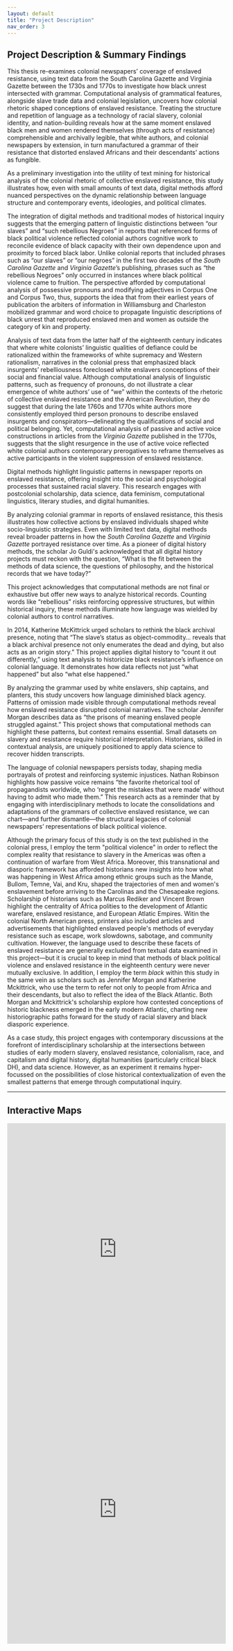```yaml
---
layout: default
title: "Project Description"
nav_order: 3
---
```


## Project Description & Summary Findings

This thesis re-examines colonial newspapers’ coverage of enslaved resistance, using text data from the South Carolina Gazette and Virginia Gazette between the 1730s and 1770s to investigate how black unrest intersected with grammar. Computational analysis of grammatical features, alongside slave trade data and colonial legislation, uncovers how colonial rhetoric shaped conceptions of enslaved resistance. Treating the structure and repetition of language as a technology of racial slavery, colonial identity, and nation-building reveals how at the same moment enslaved black men and women rendered themselves (through acts of resistance) comprehensible and archivally legible, that white authors, and colonial newspapers by extension, in turn manufactured a grammar of their resistance that distorted enslaved Africans and their descendants’ actions as fungible. 

As a preliminary investigation into the utility of text mining for historical analysis of the colonial rhetoric of collective enslaved resistance, this study illustrates how, even with small amounts of text data, digital methods afford nuanced perspectives on the dynamic relationship between language structure and contemporary events, ideologies, and political climates.

The integration of digital methods and traditional modes of historical inquiry suggests that the emerging pattern of linguistic distinctions between “our slaves” and “such rebellious Negroes” in reports that referenced forms of black political violence reflected colonial authors cognitive work to reconcile evidence of black capacity with their own dependence upon and proximity to forced black labor. Unlike colonial reports that included phrases such as “our slaves” or “our negroes” in the first two decades of the *South Carolina Gazette* and *Virginia Gazette*’s publishing, phrases such as “the rebellious Negroes” only occurred in instances where black political violence came to fruition. The perspective afforded by computational analysis of possessive pronouns and modifying adjectives in Corpus One and Corpus Two, thus, supports the idea that from their earliest years of publication the arbiters of information in Williamsburg and Charleston mobilized grammar and word choice to propagate linguistic descriptions of black unrest that reproduced enslaved men and women as outside the category of kin and property.

Analysis of text data from the latter half of the eighteenth century indicates that where white colonists’ linguistic qualities of defiance could be rationalized within the frameworks of white supremacy and Western rationalism, narratives in the colonial press that emphasized black insurgents’ rebelliousness foreclosed white enslavers conceptions of their social and financial value. Although computational analysis of linguistic patterns, such as frequency of pronouns, do not illustrate a clear emergence of white authors’ use of “we” within the contexts of the rhetoric of collective enslaved resistance and the American Revolution, they do suggest that during the late 1760s and 1770s white authors more consistently employed third person pronouns to describe enslaved insurgents and conspirators—delineating the qualifications of social and political belonging. Yet, computational analysis of passive and active voice constructions in articles from the *Virginia Gazette* published in the 1770s, suggests that the slight resurgence in the use of active voice reflected white colonial authors contemporary prerogatives to reframe themselves as active participants in the violent suppression of enslaved resistance.

Digital methods highlight linguistic patterns in newspaper reports on enslaved resistance, offering insight into the social and psychological processes that sustained racial slavery. This research engages with postcolonial scholarship, data science, data feminism, computational linguistics, literary studies, and digital humanities.

By analyzing colonial grammar in reports of enslaved resistance, this thesis illustrates how collective actions by enslaved individuals shaped white socio-linguistic strategies. Even with limited text data, digital methods reveal broader patterns in how the *South Carolina Gazette* and *Virginia Gazette* portrayed resistance over time. As a pioneer of digital history methods, the scholar Jo Guldi's acknowledged that all digital history projects must reckon with the question, “What is the fit between the methods of data science, the questions of philosophy, and the historical records that we have today?”

This project acknowledges that computational methods are not final or exhaustive but offer new ways to analyze historical records. Counting words like “rebellious” risks reinforcing oppressive structures, but within historical inquiry, these methods illuminate how language was wielded by colonial authors to control narratives.

In 2014, Katherine McKittrick urged scholars to rethink the black archival presence, noting that “The slave’s status as object-commodity… reveals that a black archival presence not only enumerates the dead and dying, but also acts as an origin story.” This project applies digital history to “count it out differently,” using text analysis to historicize black resistance’s influence on colonial language. It demonstrates how data reflects not just “what happened” but also “what else happened.”

By analyzing the grammar used by white enslavers, ship captains, and planters, this study uncovers how language diminished black agency. Patterns of omission made visible through computational methods reveal how enslaved resistance disrupted colonial narratives. The scholar Jennifer Morgan describes data as “the prisons of meaning enslaved people struggled against.” This project shows that computational methods can highlight these patterns, but context remains essential. Small datasets on slavery and resistance require historical interpretation. Historians, skilled in contextual analysis, are uniquely positioned to apply data science to recover hidden transcripts.

The language of colonial newspapers persists today, shaping media portrayals of protest and reinforcing systemic injustices. Nathan Robinson highlights how passive voice remains “the favorite rhetorical tool of propagandists worldwide, who ‘regret the mistakes that were made’ without having to admit who made them.” This research acts as a reminder that by engaging with interdisciplinary methods to locate the consolidations and adaptations of the grammars of collective enslaved resistance, we can chart—and further dismantle—the structural legacies of colonial newspapers’ representations of black political violence. 

Although the primary focus of this study is on the text published in the colonial press, I employ the term "political violence" in order to reflect the complex reality that resistance to slavery in the Americas was often a continuation of warfare from West Africa. Moreover, this transnational and diasporic framework has afforded historians new insights into how what was happening in West Africa among ethnic groups such as the Mande, Bullom, Temne, Vai, and Kru, shaped the trajectories of men and women's enslavement before arriving to the Carolinas and the Chesapeake regions. Scholarship of historians such as Marcus Rediker and Vincent Brown highlight the centrality of Africa polities to the development of Atlantic warefare, enslaved resistance, and European Atlatic Empires. Witin the colonial North American press, printers also included articles and advertisements that highlighted enslaved people's methods of everyday resistance such as escape, work slowdowns, sabotage, and community cultivation. However, the language used to describe these facets of enslaved resistance are generally excluded from textual data examined in this project—but it is crucial to keep in mind that methods of black political violence and enslaved resistance in the eighteenth century were never mutually exclusive. In addition, I employ the term *black* within this study in the same vein as scholars such as Jennifer Morgan and Katherine Mckittrick, who use the term to refer not only to people from Africa and their descendants, but also to reflect the idea of the Black Atlantic. Both Morgan and Mckittrick's scholarship explore how contested conceptions of historic blackness emerged in the early modern Atlantic, charting new historiographic paths forward for the study of racial slavery and black diasporic experience.

As a case study, this project engages with contemporary discussions at the forefront of interdisciplinary scholarship at the intersections between studies of early modern slavery, enslaved resistance, colonialism, race, and capitalism and digital history, digital humanities (particularly critical black DH), and data science. However, as an experiment it remains hyper-focussed on the possibilities of close historical contextualization of even the smallest patterns that emerge through computational inquiry.

--- 

## Interactive Maps

<iframe src="https://jyg5kn-chloe-zehr.shinyapps.io/shiny_app_sc-1/" 
        style="border: none; width: 100%; height: 600px;">
</iframe>


<iframe src="https://jyg5kn-chloe-zehr.shinyapps.io/app2/" 
        style="border: none; width: 100%; height: 600px;">
</iframe>

